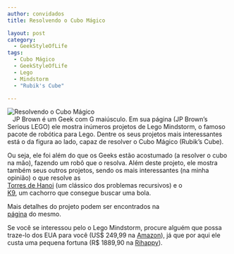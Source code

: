 ```yaml
---
author: convidados
title: Resolvendo o Cubo Mágico

layout: post
category:
  - GeekStyleOfLife
tags:
  - Cubo Mágico
  - GeekStyleOfLife
  - Lego
  - Mindstorm
  - "Rubik's Cube"

---
```

![Resolvendo o Cubo Mágico][1]  
   JP Brown é um Geek com G maiúsculo. Em sua página (JP Brown’s Serious LEGO) ele mostra inúmeros projetos de Lego Mindstorm, o famoso pacote de robótica para Lego. Dentre os seus projetos mais interessantes está o da figura ao lado, capaz de resolver o Cubo Mágico (Rubik’s Cube). 

Ou seja, ele foi além do que os Geeks estão acostumado (a resolver o cubo na mão), fazendo um robô que o resolva. Além deste projeto, ele mostra também seus outros projetos, sendo os mais interessantes (na minha opinião) o que resolve as  
[Torres de Hanoi][2] (um clássico dos problemas recursivos) e o  
[K9][3], um cachorro que consegue buscar uma bola. 

Mais detalhes do projeto podem ser encontrados na  
[página][4] do mesmo. 

Se você se interessou pelo o Lego Mindstorm, procure alguém que possa traze-lo dos EUA para você (US$ 249,99 na [Amazon][5]), já que por aqui ele custa uma pequena fortuna (R$ 1889,90 na [Rihappy][6]). 















 [1]: http://vidageek.net/wp-content/uploads/2008/07/resolvendo-o-cubo-magico.jpg
 [2]: http://jpbrown.i8.com/hanoisolver.html "Torres de Hanoi"
 [3]: http://jpbrown.i8.com/k9.html "K9"
 [4]: http://jpbrown.i8.com/cubesolver.html "página do CubeSolver"
 [5]: http://www.amazon.com/LEGO-4494799-Mindstorms-NXT/dp/B000E4FDAE/ref=pd_bbs_sr_1?ie=UTF8&s=toys-and-games&qid=1216994970&sr=8-1 "Amazon"
 [6]: http://www.rihappy.com.br/prodvar.aspx?cp=3013359&np=lego-mindstorms-next "Rihappy"





